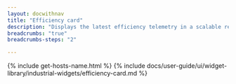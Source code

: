 ```yaml
---
layout: docwithnav
title: "Efficiency card"
description: "Displays the latest efficiency telemetry in a scalable rectangle card."
breadcrumbs: "true"
breadcrumbs-steps: "2"

---
```

{% include get-hosts-name.html %}
{% include docs/user-guide/ui/widget-library/industrial-widgets/efficiency-card.md %}
